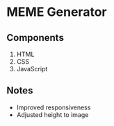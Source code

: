 # MEME Generator

## Components

1. HTML
2. CSS
3. JavaScript

## Notes

- Improved responsiveness
- Adjusted height to image
